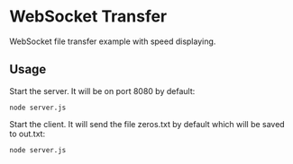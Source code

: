 # WebSocket Transfer

WebSocket file transfer example with speed displaying.

## Usage

Start the server. It will be on port 8080 by default:

```
node server.js
```

Start the client. It will send the file zeros.txt by default which will be saved to out.txt:

```
node server.js
```
